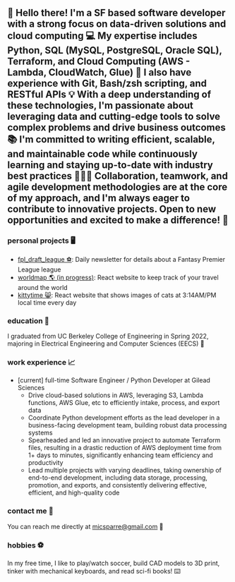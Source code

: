 ## 👋 Hello there! I'm a SF based software developer with a strong focus on data-driven solutions and cloud computing 💻 My expertise includes Python, SQL (MySQL, PostgreSQL, Oracle SQL), Terraform, and Cloud Computing (AWS - Lambda, CloudWatch, Glue) 🚀 I also have experience with Git, Bash/zsh scripting, and RESTful APIs 💡 With a deep understanding of these technologies, I'm passionate about leveraging data and cutting-edge tools to solve complex problems and drive business outcomes 📚 I'm committed to writing efficient, scalable, and maintainable code while continuously learning and staying up-to-date with industry best practices 🧑🏼‍💻 Collaboration, teamwork, and agile development methodologies are at the core of my approach, and I'm always eager to contribute to innovative projects. Open to new opportunities and excited to make a difference! 🫶

### personal projects 🖥️

- [fpl_draft_league ⚽️](https://github.com/micsparre/fpl_draft_legue): Daily newsletter for details about a Fantasy Premier League league
- [worldmap 🌎 (in progress)](https://github.com/micsparre/worldmap): React website to keep track of your travel around the world
- [kittytime 😸](https://github.com/micsparre/kittytime): React website that shows images of cats at 3:14AM/PM local time every day

### education 📖

I graduated from UC Berkeley College of Engineering in Spring 2022, majoring in Electrical Engineering and Computer Sciences (EECS) 🐻

### work experience 📈

- [current] full-time Software Engineer / Python Developer at Gilead Sciences
  - Drive cloud-based solutions in AWS, leveraging S3, Lambda functions, AWS Glue, etc to efficiently intake, process, and export data
  - Coordinate Python development efforts as the lead developer in a business-facing development team, building robust data processing systems
  - Spearheaded and led an innovative project to automate Terraform files, resulting in a drastic reduction of AWS deployment time from 1+ days to   minutes, significantly enhancing team efficiency and productivity
  - Lead multiple projects with varying deadlines, taking ownership of end-to-end development, including data storage, processing, promotion, and exports, and consistently delivering effective, efficient, and high-quality code
  
### contact me 📲

You can reach me directly at micsparre@gmail.com 📧

### hobbies ⚽️

In my free time, I like to play/watch soccer, build CAD models to 3D print, tinker with mechanical keyboards, and read sci-fi books! ⌨️
